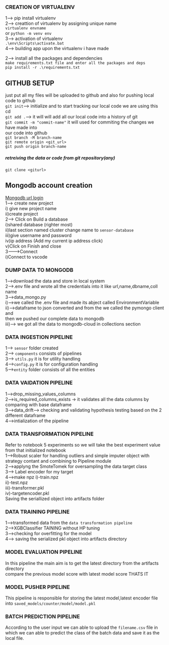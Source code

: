 ### CREATION OF VIRTUALENV<br>

1--> pip install virtualenv<br>
2--> creattion of virtualenv by assigning unique name <br>
`virtualenv envname`<br>
        or
`python -m venv env`<br>
3--> activation of virtualenv<br>
`.\env\Scripts\activate.bat`<br>
4--> building app upon the virtualenv i have made<br>

2--> install all the packages and dependencies<br>
`make requirements.txt file and enter all the packages and deps`<br>
`pip install -r .\requirements.txt`<br>


## GITHUB SETUP <br>

just put all my files will be uploaded to github and also for pushing local code to github<br>
`git init`--> initialize and to start tracking our local code we are using this cd<br>
`git add .`--> it will will add all our local code into a history of git <br>
`git commit -m "commit-name"` it will used for commiting the changes we have made into <br>
our code into github<br>
`git branch -M branch-name`<br>
`git remote origin <git_url>`<br>
`git push origin branch-name`<br>
##### retreiving the data or code from git repository(any) 
`git clone <giturl>` 

## Mongodb account creation
<a href="https://account.mongodb.com/account/login?n=%2Fv2%2F6383752f26290660e06cd064&nextHash=%23metrics%2FreplicaSet%2F6383756aa00db149ac3c1cf1%2Fexplorer">Mongodb url login
</a><br>
1--> create new project<br>
    i) give new project name<br>
    ii)create project<br>
2--> Click on Build a database <br>
    i)shared database (righter most) <br>
    ii)last section named cluster change name to `sensor-database`<br>
    iii)give username and password<br>
    iv)ip address (Add my current ip address click)<br>
    v)Click on Finish and close<br>
3--->Connect <br>
    i)Connect to vscode<br>

### DUMP DATA TO MONGODB<br>
1-->download the data and store in local system<br>
2-->.env file and wrote all the credentials into it like url,name,dbname,coll name <br>
3-->data_mongo.py<br>
    i)-->we called the .env file and made its abject called EnvironmentVariable<br>
    ii)-->dataframe to json converted and from the we called the pymongo client and <br>
    then we pushed our complete data to mongodb<br>
    iii)--> we got all the data to mongodb-cloud in collections section <br>

### DATA INGESTION PIPELINE <br>
1--> `sensor` folder created <br>
2--> `components` consists of pipelines <br>
3--> `utils.py` it is for utility handling<br>
4-->`config.py` it is for configuration handling<br>
5-->`entity` folder consists of all the entities <br>


### DATA VAIDATION PIPELINE <br>
1-->drop_missing_values_columns<br>
2-->is_required_columns_exists -> it validates all the data columns by comparing with base dataframe<br>
3-->data_drift--> checking and validating hypothesis testing based on the 2 different dataframe<br>
4-->intialization of the pipeline<br>

### DATA TRANSFORMATION PIPELINE<br>
Refer to notebook 5 experiments so we will take the best experiment value from that initialized notebook<br>
1-->Robust scaler for handling outliers and simple imputer object with strategy contant and combining to Pipeline module<br>
2-->applyng the SmoteTomek for oversampling the data target class<br>
3--> Label encoder for my target <br>
4-->make npz i)-train.npz<br>
             ii)-test.npz<br>
            iii)-transformer.pkl<br>
            iv)-targetencoder.pkl<br>
Saving the seriallized object into artifacts folder<br>

### DATA TRAINING PIPELINE<br>
1-->transformed data from the `data transformation pipeline`<br>
2-->XGBClassifier TAINING without HP tuning<br>
3-->checking for overfitting for the model<br>
4--> saving the serialized pkl object into artifacts directory<br>

### MODEL EVALUATION PIPELINE<br>
In this pipeline the main aim is to get the latest directory from the artifacts directory <br>
compare the previous model score with latest model score THATS IT<br>

### MODEL PUSHER PIPELINE<br>
This pipeline is responsible for storing the latest model,latest encoder file into `saved_models/counter/model/model.pkl`<br>

### BATCH PREDICTION PIPELINE<br>
According to the user input we can able to upload the `filename.csv` file in which we can able to predict the class of the batch data and save it as the local file.
